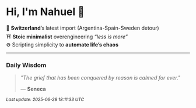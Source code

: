 # Hi, I'm Nahuel :tiger:

📍 **Switzerland**’s latest import (Argentina-Spain-Sweden detour)  
⛩️ **Stoic minimalist** overengineering *“less is more”*  
⚙️ Scripting simplicity to **automate life’s chaos**

---

### Daily Wisdom
> _"The grief that has been conquered by reason is calmed for ever."_  
>
> — **Seneca**

<sub>*Last update: 2025-06-28 18:11:33 UTC*</sub>

